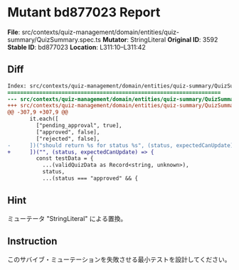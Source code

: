 # Mutant bd877023 Report

**File**: src/contexts/quiz-management/domain/entities/quiz-summary/QuizSummary.spec.ts
**Mutator**: StringLiteral
**Original ID**: 3592
**Stable ID**: bd877023
**Location**: L311:10–L311:42

## Diff

```diff
Index: src/contexts/quiz-management/domain/entities/quiz-summary/QuizSummary.spec.ts
===================================================================
--- src/contexts/quiz-management/domain/entities/quiz-summary/QuizSummary.spec.ts	original
+++ src/contexts/quiz-management/domain/entities/quiz-summary/QuizSummary.spec.ts	mutated #3592
@@ -307,9 +307,9 @@
       it.each([
         ["pending_approval", true],
         ["approved", false],
         ["rejected", false],
-      ])("should return %s for status %s", (status, expectedCanUpdate) => {
+      ])("", (status, expectedCanUpdate) => {
         const testData = {
           ...(validQuizData as Record<string, unknown>),
           status,
           ...(status === "approved" && {
```

## Hint

ミューテータ "StringLiteral" による置換。

## Instruction

このサバイブ・ミューテーションを失敗させる最小テストを設計してください。
